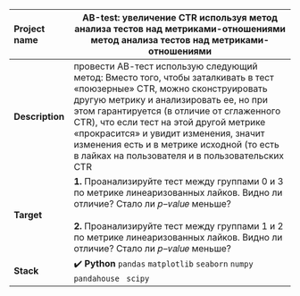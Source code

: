 Project name        |	 АВ-test: увеличение CTR используя  метод анализа тестов над метриками-отношениями   метод анализа тестов над метриками-отношениями      |
:---                |---        |
**Description**     |   провести АВ-тест использую следующий метод: Вместо того, чтобы заталкивать в тест «поюзерные» CTR, можно сконструировать другую метрику и анализировать ее, но при этом гарантируется (в отличие от сглаженного CTR), что если тест на этой другой метрике «прокрасится» и увидит изменения, значит изменения есть и в метрике исходной (то есть в лайках на пользователя и в пользовательских CTR  |
**Target**          |   **1.** Проанализируйте тест между группами 0 и 3 по метрике линеаризованных лайков. Видно ли отличие? Стало ли 𝑝−𝑣𝑎𝑙𝑢𝑒 меньше? </br></br> **2.** Проанализируйте тест между группами 1 и 2 по метрике линеаризованных лайков. Видно ли отличие? Стало ли 𝑝−𝑣𝑎𝑙𝑢𝑒 меньше?    |
**Stack**           |  :heavy_check_mark: **Python** `pandas` `matplotlib` `seaborn` `numpy` `pandahouse ` `scipy`             |
